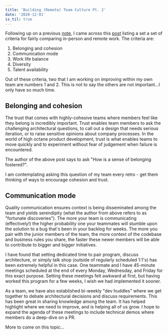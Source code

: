 ```yaml
---
title: 'Building (Remote) Team Culture Pt. 2'
date: '2020-12-01'
is_til: true
---
```


Following up on a previous [note](https://chandlermoisen.com/notes/building-remote-team-culture/), I came across this [post](https://vinko.substack.com/p/remote-work-1) listing a set a set of criteria for fairly comparing in-person and remote work. The criteria are:

1. Belonging and cohesion
2. Communication mode
3. Work life balance
4. Diversity
5. Talent availability

Out of these criteria, two that I am working on improving within my own team are numbers 1 and 2. This is not to say the others are not important...I only have so much time.

## Belonging and cohesion

The trust that comes with highly-cohesive teams where members feel like they belong is incredibly important. Trust enables team members to ask the challenging architectural questions, to call out a design that needs serious iteration, or to raise sensitive opinions about company processes. In the world of high octane product development, trust is what enables teams to move quickly and to experiment without fear of judgement when failure is encountered.

The author of the above post says to ask "How is a sense of belonging fostered?".

I am contemplating asking this question of my team every retro - get them thinking of ways to encourage cohesion and trust.

## Communication mode

Quality communication ensures context is being disseminated among the team and yields serendipity (what the author from above refers to as "fortunate discoveries"). The more your team is communicating (effectively!) the higher probability one your teammates will stumble upon the solution to a bug that's been in your backlog for weeks. The more you pair with the junior members of the team, the more context of the codebase and business rules you share, the faster these newer members will be able to contribute to bigger and bigger initiatives.

I have found that setting dedicated time to pair program, discuss architecture, or simply talk shop (outside of regularly scheduled 1:1's) has been extremely helpful in this case. One teammate and I have 45-minute meetings scheduled at the end of every Monday, Wednesday, and Friday for this exact purpose. Setting these meetings felt awkward at first, but having worked this program for a few weeks, I wish we had implemented it sooner.

As a team, we have also established bi-weekly "dev huddles" where we get together to debate architectural decisions and discuss requirements. This has been great in sharing knowledge among the team. It has helped highlight where we need to improve, and is helping all of us grow. I hope to expand the agenda of these meetings to include technical demos where members do a deep-dive on a PR.

More to come on this topic...
